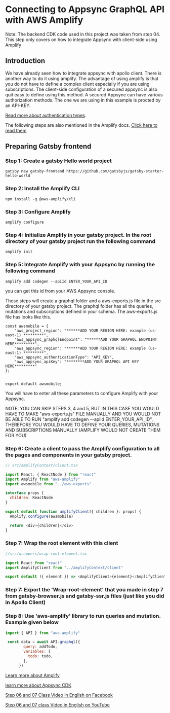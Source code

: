 # Connecting to Appsync GraphQL API with AWS Amplify
Note: The backend CDK code used in this project was taken from step 04. This step only covers on how to integrate Appsync with client-side using Amplify

## Introduction

We have already seen how to integrate appsync with apollo client. There is another way to do it using amplify. The advantage of using amplify is that you do not have to define a complex client especially if you are using subscriptions.
The client-side configuration of a secured appsync is also quit easy to define using this method. A secured Appsync can have various authorization methods. The one we are using in this example is procted by an API-KEY.

[Read more about authentication types](https://docs.aws.amazon.com/appsync/latest/devguide/security.html#aws-appsync-security).

The following steps are also mentioned in the Amplify docs. [Click here to read them](https://docs.amplify.aws/lib/graphqlapi/getting-started/q/platform/ios)


## Preparing Gatsby frontend

### Step 1: Create a gatsby Hello world project

```
gatsby new gatsby-frontend https://github.com/gatsbyjs/gatsby-starter-hello-world
```

### Step 2: Install the Amplify CLI

```
npm install -g @aws-amplify/cli
```

### Step 3: Configure Amplify

```
amplify configure
```

### Step 4: Initialize Amplify in your gatsby project. In the root directory of your gatsby project run the following command

```
amplify init
```

### Step 5: Integrate Amplify with your Appsync by running the following command

```
amplify add codegen --apiId ENTER_YOUR_API_ID
```
you can get this id from your AWS Appsync console. 

These steps will create a graphql folder and a aws-exports.js file in the src directory of your gatsby project. The graphql folder has all the queries, mutations and subscriptions defined in your schema.
The aws-exports.js file has looks like this. 

```
const awsmobile = {
    "aws_project_region": "******ADD YOUR REGION HERE: example (us-east-1) *********",
    "aws_appsync_graphqlEndpoint": "******ADD YOUR GRAPHQL ENDPOINT HERE*********",
    "aws_appsync_region": "******ADD YOUR REGION HERE: example (us-east-1) *********",
    "aws_appsync_authenticationType": "API_KEY",
    "aws_appsync_apiKey": "********ADD YOUR GRAPHQL API KEY HERE*********"
};


export default awsmobile;

```
You will have to enter all these parameters to configure Amplify with your Appsync.

NOTE: YOU CAN SKIP STEPS 3, 4 and 5, BUT IN THIS CASE YOU WOULD HAVE TO MAKE  "aws-exports.js" FILE MANUALLY AND YOU WOULD NOT BE ABLE TO RUN "amplify add codegen --apiId ENTER_YOUR_API_ID", THEREFORE YOU WOULD HAVE TO DEFINE YOUR QUERIES, MUTATIONS AND SUBSCRIPTIONS MANUALLY (AMPLIFY WOULD NOT CREATE THEM FOR YOU)


### Step 6: Create a client to pass the Amplify configuration to all the pages and components in your gatsby project.

```javascript
// src/amplifyContext/client.tsx

import React, { ReactNode } from "react"
import Amplify from "aws-amplify"
import awsmobile from "../aws-exports"

interface props {
  children: ReactNode
}

export default function amplifyClient({ children }: props) {
  Amplify.configure(awsmobile)

  return <div>{children}</div>
}

```
### Step 7: Wrap the root element with this client

```javascript
//src/wrappers/wrap-root-element.tsx

import React from "react"
import AmplifyClient from "../amplifyContext/client"

export default ({ element }) => <AmplifyClient>{element}</AmplifyClient>

```
### Step 7: Export the 'Wrap-root-element' that you made in step 7 from gatsby-browser.js and gatsby-ssr.js files (just like you did in Apollo Client)

### Step 8: Use 'aws-amplify' library to run queries and mutation. Example given below
```javascript
import { API } from "aws-amplify"

 const data = await API.graphql({
        query: addTodo,
        variables: {
          todo: todo,
        },
      })

```

[Learn more about Amplify](https://docs.amplify.aws/)

[learn more about Appsync CDK](https://docs.aws.amazon.com/cdk/api/latest/docs/aws-appsync-readme.html)

[Step 06 and 07 Class Video in English on Facebook](https://www.facebook.com/zeeshanhanif/videos/10225312535665272)

[Step 06 and 07 class Video in English on YouTube](https://www.youtube.com/watch?v=6hBaplgwE8s)



